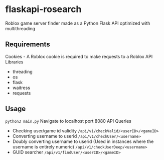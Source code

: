 # flaskapi-rosearch
 Roblox game server finder made as a Python Flask API optimized with multithreading

## Requirements

 Cookies - A Roblox cookie is required to make requests to a Roblox API
 Libraries
  - threading
  - os
  - flask
  - waitress
  - requests

## Usage
 ```python3 main.py```
 Navigate to localhost port 8080
 API Queries
 - Checking user/game id validity
  ```/api/v1/checkValid/<userID>/<gameID>```
  - Converting username to userid
  ```/api/v1/checkUser/<username>```
  - Doubly converting username to userid (Used in instances where the username is entirely numeric)
  ```/api/v1/checkUserDeep/<username>```
  - GUID searcher
  ```/api/v1/findUser/<userID>/<gameID>```
